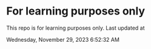 # For learning purposes only
This repo is for learning purposes only.
Last updated at

Wednesday, November 29, 2023 6:52:32 AM

